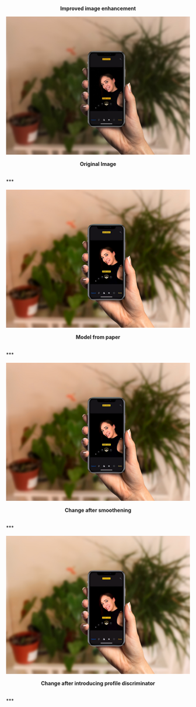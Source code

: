 <p align="center">
<b>Improved image enhancement</b>
</p>

![Original Image](Reference/Originals/phone_5.png)
<br>
<p align="center">
<b>Original Image</b>
</p>
<br>
***

![Model from paper](Reference/DPED_old/enhanced_5.png)
<br>
<p align="center">
<b>Model from paper</b>
</p>
<br>
***

![Change 1 ](Reference/DPED_DL/enhanced_5.png)
<br>
<p align="center">
<b>Change after smoothening</b>
</p>
<br>
***

![Change 2 ](Reference/DPED_new/enhanced_5.png)
<br>
<p align="center">
<b>Change after introducing profile discriminator</b>
</p>
<br>
***

